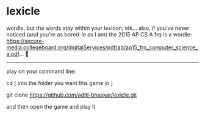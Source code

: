 # lexicle
wordle, but the words stay within your lexicon; idk...
also, if you've never noticed (and you're as bored-le as I am) the 2015 AP CS A frq  is a wordle: https://secure-media.collegeboard.org/digitalServices/pdf/ap/ap15_frq_computer_science_a.pdf... :shrug:

----------------------------
play on your command line: 

cd [ into the folder you want this game in ] 

git clone https://github.com/aditi-bhaskar/lexicle.git 

and then open the game and play it
